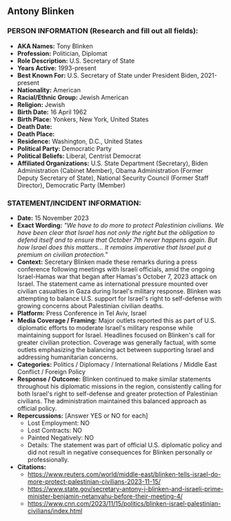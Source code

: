## Antony Blinken

### PERSON INFORMATION (Research and fill out all fields):
- **AKA Names:** Tony Blinken
- **Profession:** Politician, Diplomat
- **Role Description:** U.S. Secretary of State
- **Years Active:** 1993-present
- **Best Known For:** U.S. Secretary of State under President Biden, 2021-present
- **Nationality:** American
- **Racial/Ethnic Group:** Jewish American
- **Religion:** Jewish
- **Birth Date:** 16 April 1962
- **Birth Place:** Yonkers, New York, United States
- **Death Date:** 
- **Death Place:** 
- **Residence:** Washington, D.C., United States
- **Political Party:** Democratic Party
- **Political Beliefs:** Liberal, Centrist Democrat
- **Affiliated Organizations:** U.S. State Department (Secretary), Biden Administration (Cabinet Member), Obama Administration (Former Deputy Secretary of State), National Security Council (Former Staff Director), Democratic Party (Member)

### STATEMENT/INCIDENT INFORMATION:
- **Date:** 15 November 2023
- **Exact Wording:** *"We have to do more to protect Palestinian civilians. We have been clear that Israel has not only the right but the obligation to defend itself and to ensure that October 7th never happens again. But how Israel does this matters... It remains imperative that Israel put a premium on civilian protection."*
- **Context:** Secretary Blinken made these remarks during a press conference following meetings with Israeli officials, amid the ongoing Israel-Hamas war that began after Hamas's October 7, 2023 attack on Israel. The statement came as international pressure mounted over civilian casualties in Gaza during Israel's military response. Blinken was attempting to balance U.S. support for Israel's right to self-defense with growing concerns about Palestinian civilian deaths.
- **Platform:** Press Conference in Tel Aviv, Israel
- **Media Coverage / Framing:** Major outlets reported this as part of U.S. diplomatic efforts to moderate Israel's military response while maintaining support for Israel. Headlines focused on Blinken's call for greater civilian protection. Coverage was generally factual, with some outlets emphasizing the balancing act between supporting Israel and addressing humanitarian concerns.
- **Categories:** Politics / Diplomacy / International Relations / Middle East Conflict / Foreign Policy
- **Response / Outcome:** Blinken continued to make similar statements throughout his diplomatic missions in the region, consistently calling for both Israel's right to self-defense and greater protection of Palestinian civilians. The administration maintained this balanced approach as official policy.
- **Repercussions:** [Answer YES or NO for each]
  - Lost Employment: NO
  - Lost Contracts: NO
  - Painted Negatively: NO
  - Details: The statement was part of official U.S. diplomatic policy and did not result in negative consequences for Blinken personally or professionally.
- **Citations:** 
  - https://www.reuters.com/world/middle-east/blinken-tells-israel-do-more-protect-palestinian-civilians-2023-11-15/
  - https://www.state.gov/secretary-antony-j-blinken-and-israeli-prime-minister-benjamin-netanyahu-before-their-meeting-4/
  - https://www.cnn.com/2023/11/15/politics/blinken-israel-palestinian-civilians/index.html